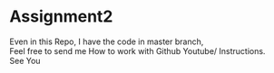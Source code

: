 # Assignment2

Even in this Repo, I have the code in master branch,   
Feel free to send me How to work with Github Youtube/ Instructions.  
See You  
